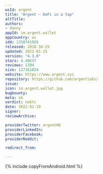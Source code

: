 ```yaml
---
wsId: argent
title: "Argent – DeFi in a tap"
altTitle: 
authors:
- danny
appId: im.argent.wallet
appCountry: us
idd: 1358741926
released: 2018-10-25
updated: 2022-01-25
version: "4.3.0"
stars: 4.48637
reviews: 1394
size: 127361024
website: https://www.argent.xyz
repository: https://github.com/argentlabs/
issue: 
icon: im.argent.wallet.jpg
bugbounty: 
meta: ok
verdict: nobtc
date: 2022-01-10
signer: 
reviewArchive:

providerTwitter: argentHQ
providerLinkedIn: 
providerFacebook: 
providerReddit: 

redirect_from:

---
```


{% include copyFromAndroid.html %}